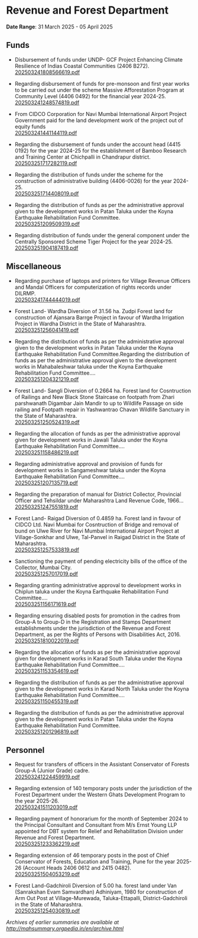 # Revenue and Forest Department

**Date Range**: 31 March 2025 - 05 April 2025


## Funds
- Disbursement of funds under UNDP- GCF Project Enhancing Climate Resilience of Indias Coastal Communities (2406 B272).\
  [202503241808566619.pdf](https://gr.maharashtra.gov.in/Site/Upload/Government%20Resolutions/English/202503241808566619.pdf)

- Regarding disbursement of funds for pre-monsoon and first year works to be carried out under the scheme Massive Afforestation Program at Community Level (4406 0492) for the financial year 2024-25.\
  [202503241248574819.pdf](https://gr.maharashtra.gov.in/Site/Upload/Government%20Resolutions/English/202503241248574819.pdf)

- From CIDCO Corporation for Navi Mumbai International Airport Project Government paid for the land development work of the project out of equity funds\
  [202503241441144119.pdf](https://gr.maharashtra.gov.in/Site/Upload/Government%20Resolutions/English/202503241441144119....pdf)

- Regarding the disbursement of funds under the account head (4415 0192) for the year 2024-25 for the establishment of Bamboo Research and Training Center at Chichpalli in Chandrapur district.\
  [202503251717282119.pdf](https://gr.maharashtra.gov.in/Site/Upload/Government%20Resolutions/English/202503251717282119.pdf)

- Regarding the distribution of funds under the scheme for the construction of administrative building (4406-0026) for the year 2024-25.\
  [202503251714408019.pdf](https://gr.maharashtra.gov.in/Site/Upload/Government%20Resolutions/English/202503251714408019.pdf)

- Regarding the distribution of funds as per the administrative approval given to the development works in Patan Taluka under the Koyna Earthquake Rehabilitation Fund Committee.\
  [202503251209509319.pdf](https://gr.maharashtra.gov.in/Site/Upload/Government%20Resolutions/English/202503251209509319.pdf)

- Regarding distribution of funds under the general component under the Centrally Sponsored Scheme Tiger Project for the year 2024-25.\
  [202503251904187419.pdf](https://gr.maharashtra.gov.in/Site/Upload/Government%20Resolutions/English/202503251904187419.pdf)

## Miscellaneous
- Regarding purchase of laptops and printers for Village Revenue Officers and Mandal Officers for computerization of rights records under DILRMP.\
  [202503241744444019.pdf](https://gr.maharashtra.gov.in/Site/Upload/Government%20Resolutions/English/202503241744444019....pdf)

- Forest Land- Wardha Diversion of 31.56 ha. Zudpi Forest land for construction of Ajansara Barrge Project in favour of Wardha Irrigation Project in Wardha District in the State of Maharashtra.\
  [202503251256041419.pdf](https://gr.maharashtra.gov.in/Site/Upload/Government%20Resolutions/English/202503251256041419.pdf)

- Regarding the distribution of funds as per the administrative approval given to the development works in Patan Taluka under the Koyna Earthquake Rehabilitation Fund Committee.Regarding the distribution of funds as per the administrative approval given to the development works in Mahabaleshwar taluka under the Koyna Earthquake Rehabilitation Fund Committee....\
  [202503251204321219.pdf](https://gr.maharashtra.gov.in/Site/Upload/Government%20Resolutions/English/202503251204321219.pdf)

- Forest Land- Sangli Diversion of 0.2664 ha. Forest land for Cosntruction of Railings and New Black Stone Staircase on footpath from Zhari parshwanath Digambar Jain Mandir to up to Wildlife Passage on side railing and Footpath repair in Yashwantrao Chavan Wildlife Sanctuary in the State of Maharashtra.\
  [202503251250524319.pdf](https://gr.maharashtra.gov.in/Site/Upload/Government%20Resolutions/English/202503251250524319.pdf)

- Regarding the allocation of funds as per the administrative approval given for development works in Jawali Taluka under the Koyna Earthquake Rehabilitation Fund Committee....\
  [202503251158486219.pdf](https://gr.maharashtra.gov.in/Site/Upload/Government%20Resolutions/English/202503251158486219.pdf)

- Regarding administrative approval and provision of funds for development works in Sangameshwar taluka under the Koyna Earthquake Rehabilitation Fund Committee....\
  [202503251207135719.pdf](https://gr.maharashtra.gov.in/Site/Upload/Government%20Resolutions/English/202503251207135719.pdf)

- Regarding the preparation of manual for District Collector, Provincial Officer and Tehsildar under Maharashtra Land Revenue Code, 1966...\
  [202503251247551819.pdf](https://gr.maharashtra.gov.in/Site/Upload/Government%20Resolutions/English/202503251247551819.pdf)

- Forest Land- Raigad Diversion of 0.4859 ha. Forest land in favour of CIDCO Ltd. Navi Mumbai for Cosntruction of Bridge and removal of bund on Ulwe River for Navi Mumbai International Airport Project at Village-Sonkhar and Ulwe, Tal-Panvel in Raigad District in the State of Maharashtra.\
  [202503251257533819.pdf](https://gr.maharashtra.gov.in/Site/Upload/Government%20Resolutions/English/202503251257533819.pdf)

- Sanctioning the payment of pending electricity bills of the office of the Collector, Mumbai City.\
  [202503251257017019.pdf](https://gr.maharashtra.gov.in/Site/Upload/Government%20Resolutions/English/202503251257017019.pdf)

- Regarding granting administrative approval to development works in Chiplun taluka under the Koyna Earthquake Rehabilitation Fund Committee....\
  [202503251156171619.pdf](https://gr.maharashtra.gov.in/Site/Upload/Government%20Resolutions/English/202503251156171619.pdf)

- Regarding ensuring disabled posts for promotion in the cadres from Group-A to Group-D in the Registration and Stamps Department establishments under the jurisdiction of the Revenue and Forest Department, as per the Rights of Persons with Disabilities Act, 2016.\
  [202503251810022019.pdf](https://gr.maharashtra.gov.in/Site/Upload/Government%20Resolutions/English/202503251810022019.pdf)

- Regarding the allocation of funds as per the administrative approval given for development works in Karad South Taluka under the Koyna Earthquake Rehabilitation Fund Committee....\
  [202503251153354619.pdf](https://gr.maharashtra.gov.in/Site/Upload/Government%20Resolutions/English/202503251153354619.pdf)

- Regarding the distribution of funds as per the administrative approval given to the development works in Karad North Taluka under the Koyna Earthquake Rehabilitation Fund Committee....\
  [202503251150455319.pdf](https://gr.maharashtra.gov.in/Site/Upload/Government%20Resolutions/English/202503251150455319.pdf)

- Regarding the distribution of funds as per the administrative approval given to the development works in Patan Taluka under the Koyna Earthquake Rehabilitation Fund Committee.\
  [202503251201296819.pdf](https://gr.maharashtra.gov.in/Site/Upload/Government%20Resolutions/English/202503251201296819.pdf)

## Personnel
- Request for transfers of officers in the Assistant Conservator of Forests Group-A (Junior Grade) cadre.\
  [202503241224459919.pdf](https://gr.maharashtra.gov.in/Site/Upload/Government%20Resolutions/English/202503241224459919.pdf)

- Regarding extension of 140 temporary posts under the jurisdiction of the Forest Department under the Western Ghats Development Program to the year 2025-26.\
  [202503241511203019.pdf](https://gr.maharashtra.gov.in/Site/Upload/Government%20Resolutions/English/202503241511203019.pdf)

- Regarding payment of honorarium for the month of September 2024 to the Principal Consultant and Consultant from M/s Ernst  Young LLP appointed for DBT system for Relief and Rehabilitation Division under Revenue and Forest Department.\
  [202503251233362219.pdf](https://gr.maharashtra.gov.in/Site/Upload/Government%20Resolutions/English/202503251233362219.pdf)

- Regarding extension of 46 temporary posts in the post of Chief Conservator of Forests, Education and Training, Pune for the year 2025-26 (Account Heads 2406 0612 and 2415 0482).\
  [202503251504053219.pdf](https://gr.maharashtra.gov.in/Site/Upload/Government%20Resolutions/English/202503251504053219.pdf)

- Forest Land-Gadchiroli Diversion of 5.00 ha. forest land under Van (Sanrakshan Evam Samvardhan) Adhiniyam, 1980 for construction of Arm Out Post at Village-Murewada, Taluka-Ettapalli, District-Gadchiroli in the State of Maharashtra.\
  [202503251254030819.pdf](https://gr.maharashtra.gov.in/Site/Upload/Government%20Resolutions/English/202503251254030819.pdf)


*Archives of earlier summaries are available at http://mahsummary.orgpedia.in/en/archive.html*